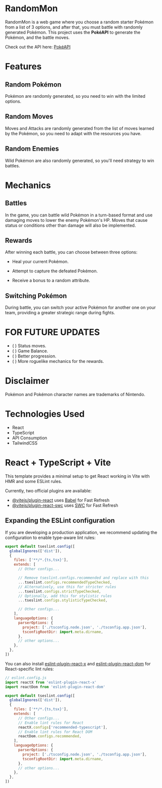 # RandomMon

RandomMon is a web game where you choose a random starter Pokémon from a list of 3 options, and after that, you must battle with randomly generated Pokémon. This project uses the **PokéAPI** to generate the Pokémon, and the battle moves.

Check out the API here: [PokéAPI](https://pokeapi.co/)

# Features

## Random Pokémon

Pokémon are randomly generated, so you need to win with the limited options.

## Random Moves

Moves and Attacks are randomly generated from the list of moves learned by the Pokémon, so you need to adapt with the resources you have.

## Random Enemies

Wild Pokémon are also randomly generated, so you'll need strategy to win battles.

# Mechanics

## Battles

In the game, you can battle wild Pokémon in a turn-based format and use damaging moves to lower the enemy Pokémon's HP. Moves that cause status or conditions other than damage will also be implemented.

## Rewards

After winning each battle, you can choose between three options:

- Heal your current Pokémon.

- Attempt to capture the defeated Pokémon.

- Receive a bonus to a random attribute.

## Switching Pokémon

During battle, you can switch your active Pokémon for another one on your team, providing a greater strategic range during fights.

# FOR FUTURE UPDATES

- ( ) Status moves.
- ( ) Game Balance.
- ( ) Better progression.
- ( ) More roguelike mechanics for the rewards.

# Disclaimer

Pokémon and Pokémon character names are trademarks of Nintendo.

# Technologies Used
- React
- TypeScript
- API Consumption
- TailwindCSS


# React + TypeScript + Vite

This template provides a minimal setup to get React working in Vite with HMR and some ESLint rules.

Currently, two official plugins are available:

- [@vitejs/plugin-react](https://github.com/vitejs/vite-plugin-react/blob/main/packages/plugin-react) uses [Babel](https://babeljs.io/) for Fast Refresh
- [@vitejs/plugin-react-swc](https://github.com/vitejs/vite-plugin-react/blob/main/packages/plugin-react-swc) uses [SWC](https://swc.rs/) for Fast Refresh

## Expanding the ESLint configuration

If you are developing a production application, we recommend updating the configuration to enable type-aware lint rules:

```js
export default tseslint.config([
  globalIgnores(['dist']),
  {
    files: ['**/*.{ts,tsx}'],
    extends: [
      // Other configs...

      // Remove tseslint.configs.recommended and replace with this
      ...tseslint.configs.recommendedTypeChecked,
      // Alternatively, use this for stricter rules
      ...tseslint.configs.strictTypeChecked,
      // Optionally, add this for stylistic rules
      ...tseslint.configs.stylisticTypeChecked,

      // Other configs...
    ],
    languageOptions: {
      parserOptions: {
        project: ['./tsconfig.node.json', './tsconfig.app.json'],
        tsconfigRootDir: import.meta.dirname,
      },
      // other options...
    },
  },
])
```

You can also install [eslint-plugin-react-x](https://github.com/Rel1cx/eslint-react/tree/main/packages/plugins/eslint-plugin-react-x) and [eslint-plugin-react-dom](https://github.com/Rel1cx/eslint-react/tree/main/packages/plugins/eslint-plugin-react-dom) for React-specific lint rules:

```js
// eslint.config.js
import reactX from 'eslint-plugin-react-x'
import reactDom from 'eslint-plugin-react-dom'

export default tseslint.config([
  globalIgnores(['dist']),
  {
    files: ['**/*.{ts,tsx}'],
    extends: [
      // Other configs...
      // Enable lint rules for React
      reactX.configs['recommended-typescript'],
      // Enable lint rules for React DOM
      reactDom.configs.recommended,
    ],
    languageOptions: {
      parserOptions: {
        project: ['./tsconfig.node.json', './tsconfig.app.json'],
        tsconfigRootDir: import.meta.dirname,
      },
      // other options...
    },
  },
])
```
